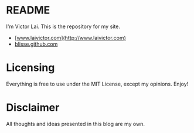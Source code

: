 # README

I'm Victor Lai. This is the repository for my site.

* [www.laivictor.com](http://www.laivictor.com)
* [blisse.github.com](http://blisse.github.com)

# Licensing

Everything is free to use under the MIT License, except my opinions. Enjoy!

# Disclaimer

All thoughts and ideas presented in this blog are my own.